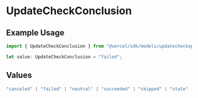 # UpdateCheckConclusion

## Example Usage

```typescript
import { UpdateCheckConclusion } from "@vercel/sdk/models/updatecheckop.js";

let value: UpdateCheckConclusion = "failed";
```

## Values

```typescript
"canceled" | "failed" | "neutral" | "succeeded" | "skipped" | "stale"
```